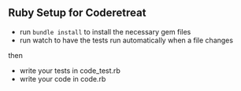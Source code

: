 ## Ruby Setup for Coderetreat

* run `bundle install` to install the necessary gem files
* run watch to have the tests run automatically when a file changes

then

* write your tests in code_test.rb
* write your code in code.rb

